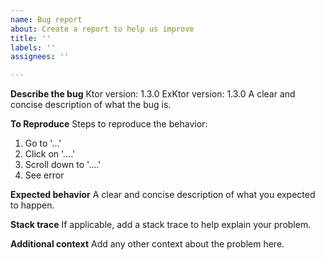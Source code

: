 ```yaml
---
name: Bug report
about: Create a report to help us improve
title: ''
labels: ''
assignees: ''

---
```


**Describe the bug**
Ktor version: 1.3.0
ExKtor version: 1.3.0
A clear and concise description of what the bug is.

**To Reproduce**
Steps to reproduce the behavior:
1. Go to '...'
2. Click on '....'
3. Scroll down to '....'
4. See error

**Expected behavior**
A clear and concise description of what you expected to happen.

**Stack trace**
If applicable, add a stack trace to help explain your problem.

**Additional context**
Add any other context about the problem here.
